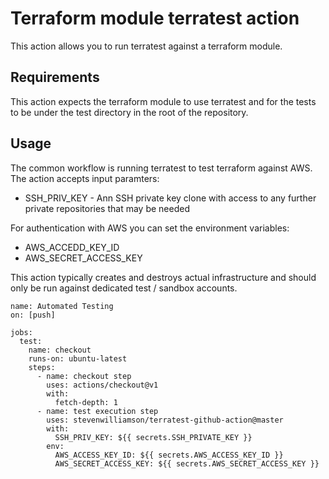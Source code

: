 # Terraform module terratest action

This action allows you to run terratest against a terraform module.


## Requirements

This action expects the terraform module to use terratest and for the tests to be under the test directory in the root of the repository.


## Usage

The common workflow is running terratest to test terraform against AWS. The action accepts input paramters:

  * SSH_PRIV_KEY - Ann SSH private key clone with access to any further private repositories that may be needed

For authentication with AWS you can set the environment variables:

  * AWS_ACCEDD_KEY_ID
  * AWS_SECRET_ACCESS_KEY

This action typically creates and destroys actual infrastructure and should only be run against dedicated test / sandbox accounts.

```
name: Automated Testing
on: [push]

jobs:
  test:
    name: checkout
    runs-on: ubuntu-latest
    steps:
      - name: checkout step
        uses: actions/checkout@v1
        with:
          fetch-depth: 1
      - name: test execution step
        uses: stevenwilliamson/terratest-github-action@master
        with:
          SSH_PRIV_KEY: ${{ secrets.SSH_PRIVATE_KEY }}
        env:
          AWS_ACCESS_KEY_ID: ${{ secrets.AWS_ACCESS_KEY_ID }}
          AWS_SECRET_ACCESS_KEY: ${{ secrets.AWS_SECRET_ACCESS_KEY }}
```
